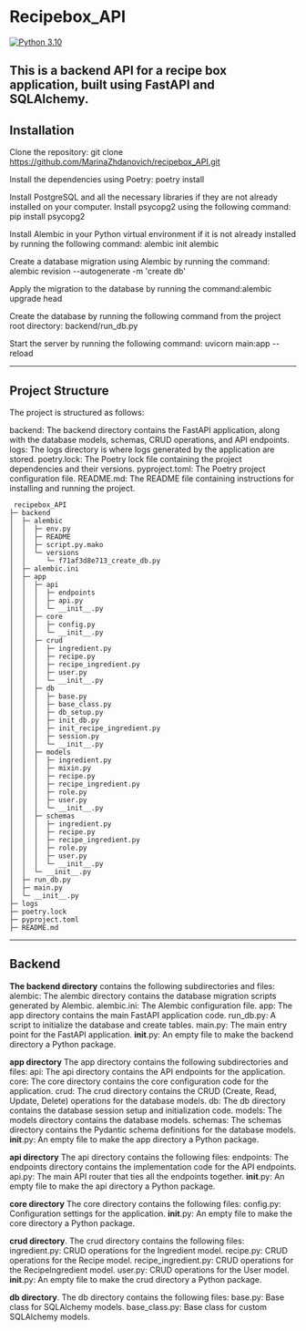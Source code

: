 # Recipebox_API
[![Python 3.10](https://img.shields.io/badge/python-3.10-blue.svg)](https://www.python.org/downloads/release/python-3100/)

This is a backend API for a recipe box application, built using FastAPI and SQLAlchemy.
---
Installation
---

Clone the repository: git clone https://github.com/MarinaZhdanovich/recipebox_API.git

Install the dependencies using Poetry: poetry install

Install PostgreSQL and all the necessary libraries if they are not already installed on your computer. Install psycopg2 using the following command:  pip install psycopg2 

Install Alembic in your Python virtual environment if it is not already installed by running the following command: alembic init alembic 

Create a database migration using Alembic by running the command: alembic revision --autogenerate -m 'create db'

Apply the migration to the database by running the command:alembic upgrade head

Create the database by running the following command from the project root directory: backend/run_db.py

Start the server by running the following command: uvicorn main:app --reload

---
Project Structure
---
The project is structured as follows:

backend: The backend directory contains the FastAPI application, along with the database models, schemas, CRUD operations, and API endpoints.
logs: The logs directory is where logs generated by the application are stored.
poetry.lock: The Poetry lock file containing the project dependencies and their versions.
pyproject.toml: The Poetry project configuration file.
README.md: The README file containing instructions for installing and running the project.
```
 recipebox_API
├─ backend
│  ├─ alembic
│  │  ├─ env.py
│  │  ├─ README
│  │  ├─ script.py.mako
│  │  └─ versions
│  │     └─ f71af3d8e713_create_db.py
│  ├─ alembic.ini
│  ├─ app
│  │  ├─ api
│  │  │  ├─ endpoints
│  │  │  ├─ api.py
│  │  │  └─ __init__.py
│  │  ├─ core
│  │  │  ├─ config.py
│  │  │  └─ __init__.py
│  │  ├─ crud
│  │  │  ├─ ingredient.py
│  │  │  ├─ recipe.py
│  │  │  ├─ recipe_ingredient.py
│  │  │  ├─ user.py
│  │  │  └─ __init__.py
│  │  ├─ db
│  │  │  ├─ base.py
│  │  │  ├─ base_class.py
│  │  │  ├─ db_setup.py
│  │  │  ├─ init_db.py
│  │  │  ├─ init_recipe_ingredient.py
│  │  │  ├─ session.py
│  │  │  └─ __init__.py
│  │  ├─ models
│  │  │  ├─ ingredient.py
│  │  │  ├─ mixin.py
│  │  │  ├─ recipe.py
│  │  │  ├─ recipe_ingredient.py
│  │  │  ├─ role.py
│  │  │  ├─ user.py
│  │  │  └─ __init__.py
│  │  ├─ schemas
│  │  │  ├─ ingredient.py
│  │  │  ├─ recipe.py
│  │  │  ├─ recipe_ingredient.py
│  │  │  ├─ role.py
│  │  │  ├─ user.py
│  │  │  └─ __init__.py
│  │  └─ __init__.py
│  ├─ run_db.py
│  ├─ main.py
│  └─ __init__.py
├─ logs  
├─ poetry.lock
├─ pyproject.toml
├─ README.md
```
---
Backend
---
**The backend directory** contains the following subdirectories and files:
alembic: The alembic directory contains the database migration scripts generated by Alembic.
alembic.ini: The Alembic configuration file.
app: The app directory contains the main FastAPI application code.
run_db.py: A script to initialize the database and create tables.
main.py: The main entry point for the FastAPI application.
__init__.py: An empty file to make the backend directory a Python package.


**app directory**
The app directory contains the following subdirectories and files:
api: The api directory contains the API endpoints for the application.
core: The core directory contains the core configuration code for the application.
crud: The crud directory contains the CRUD (Create, Read, Update, Delete) operations for the database models.
db: The db directory contains the database session setup and initialization code.
models: The models directory contains the database models.
schemas: The schemas directory contains the Pydantic schema definitions for the database models.
__init__.py: An empty file to make the app directory a Python package.


**api directory**
The api directory contains the following files:
endpoints: The endpoints directory contains the implementation code for the API endpoints.
api.py: The main API router that ties all the endpoints together.
__init__.py: An empty file to make the api directory a Python package.


**core directory** 
The core directory contains the following files:
config.py: Configuration settings for the application.
__init__.py: An empty file to make the core directory a Python package.


**crud directory**. 
The crud directory contains the following files:
ingredient.py: CRUD operations for the Ingredient model.
recipe.py: CRUD operations for the Recipe model.
recipe_ingredient.py: CRUD operations for the RecipeIngredient model.
user.py: CRUD operations for the User model.
__init__.py: An empty file to make the crud directory a Python package.


**db directory**.
The db directory contains the following files:
base.py: Base class for SQLAlchemy models.
base_class.py: Base class for custom SQLAlchemy models.